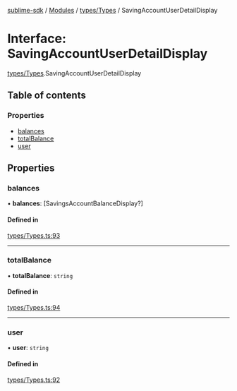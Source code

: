 [sublime-sdk](../README.md) / [Modules](../modules.md) / [types/Types](../modules/types_Types.md) / SavingAccountUserDetailDisplay

# Interface: SavingAccountUserDetailDisplay

[types/Types](../modules/types_Types.md).SavingAccountUserDetailDisplay

## Table of contents

### Properties

- [balances](types_Types.SavingAccountUserDetailDisplay.md#balances)
- [totalBalance](types_Types.SavingAccountUserDetailDisplay.md#totalbalance)
- [user](types_Types.SavingAccountUserDetailDisplay.md#user)

## Properties

### balances

• **balances**: [SavingsAccountBalanceDisplay?]

#### Defined in

[types/Types.ts:93](https://github.com/akshay111meher/sublime-sdk/blob/5e69867/src/types/Types.ts#L93)

___

### totalBalance

• **totalBalance**: `string`

#### Defined in

[types/Types.ts:94](https://github.com/akshay111meher/sublime-sdk/blob/5e69867/src/types/Types.ts#L94)

___

### user

• **user**: `string`

#### Defined in

[types/Types.ts:92](https://github.com/akshay111meher/sublime-sdk/blob/5e69867/src/types/Types.ts#L92)
